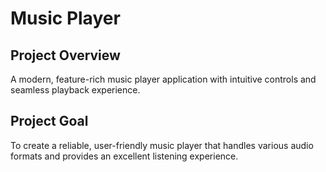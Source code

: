 # Music Player

## Project Overview

A modern, feature-rich music player application with intuitive controls and seamless playback experience.

## Project Goal

To create a reliable, user-friendly music player that handles various audio formats and provides an excellent listening experience.
